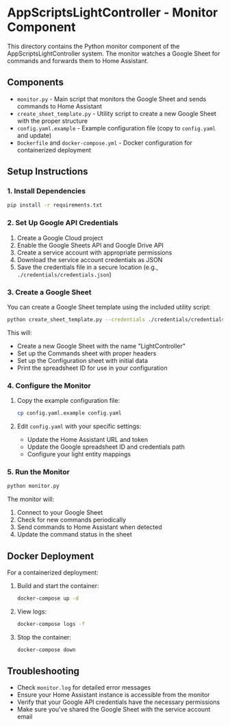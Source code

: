 # AppScriptsLightController - Monitor Component

This directory contains the Python monitor component of the AppScriptsLightController system. The monitor watches a Google Sheet for commands and forwards them to Home Assistant.

## Components

- `monitor.py` - Main script that monitors the Google Sheet and sends commands to Home Assistant
- `create_sheet_template.py` - Utility script to create a new Google Sheet with the proper structure
- `config.yaml.example` - Example configuration file (copy to `config.yaml` and update)
- `Dockerfile` and `docker-compose.yml` - Docker configuration for containerized deployment

## Setup Instructions

### 1. Install Dependencies

```bash
pip install -r requirements.txt
```

### 2. Set Up Google API Credentials

1. Create a Google Cloud project
2. Enable the Google Sheets API and Google Drive API
3. Create a service account with appropriate permissions
4. Download the service account credentials as JSON
5. Save the credentials file in a secure location (e.g., `./credentials/credentials.json`)

### 3. Create a Google Sheet

You can create a Google Sheet template using the included utility script:

```bash
python create_sheet_template.py --credentials ./credentials/credentials.json --name "LightController"
```

This will:
- Create a new Google Sheet with the name "LightController"
- Set up the Commands sheet with proper headers
- Set up the Configuration sheet with initial data
- Print the spreadsheet ID for use in your configuration

### 4. Configure the Monitor

1. Copy the example configuration file:
   ```bash
   cp config.yaml.example config.yaml
   ```

2. Edit `config.yaml` with your specific settings:
   - Update the Home Assistant URL and token
   - Update the Google spreadsheet ID and credentials path
   - Configure your light entity mappings

### 5. Run the Monitor

```bash
python monitor.py
```

The monitor will:
1. Connect to your Google Sheet
2. Check for new commands periodically
3. Send commands to Home Assistant when detected
4. Update the command status in the sheet

## Docker Deployment

For a containerized deployment:

1. Build and start the container:
   ```bash
   docker-compose up -d
   ```

2. View logs:
   ```bash
   docker-compose logs -f
   ```

3. Stop the container:
   ```bash
   docker-compose down
   ```

## Troubleshooting

- Check `monitor.log` for detailed error messages
- Ensure your Home Assistant instance is accessible from the monitor
- Verify that your Google API credentials have the necessary permissions
- Make sure you've shared the Google Sheet with the service account email
